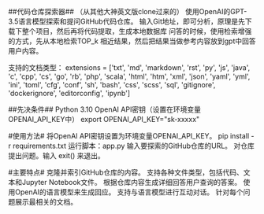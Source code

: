 ##代码仓库探索器## （从其他大神英文版clone过来的）
使用OpenAI的GPT-3.5语言模型探索和提问GitHub代码仓库。
输入Git地址，即可分析，原理是先下载下整个项目，然后再将代码提取，生成本地数据库
问答的时候，使用检索增强的方式，先从本地检索TOP_k 相近结果，然后把结果当做参考内容放到gpt中回答用户内容。

支持的文档类型：
    extensions = ['txt', 'md', 'markdown', 'rst', 'py', 'js', 'java', 'c', 'cpp', 'cs', 'go', 'rb', 'php', 'scala', 'html', 'htm', 'xml', 'json', 'yaml', 'yml', 'ini', 'toml', 'cfg', 'conf', 'sh', 'bash', 'css', 'scss', 'sql', 'gitignore', 'dockerignore', 'editorconfig', 'ipynb']


##先决条件##
Python 3.10
OpenAI API密钥（设置在环境变量OPENAI_API_KEY中）
export OPENAI_API_KEY="sk-xxxxx"

#使用方法#
将OpenAI API密钥设置为环境变量OPENAI_API_KEY。
pip install -r requirements.txt
运行脚本：app.py
输入要探索的GitHub仓库的URL。
对仓库提出问题。输入 exit() 来退出。


#主要特点#
克隆并索引GitHub仓库的内容。
支持各种文件类型，包括代码、文本和Jupyter Notebook文件。
根据仓库内容生成详细回答用户查询的答案。
使用OpenAI的语言模型来生成回应。
支持与语言模型进行互动对话。
针对每个问题展示最相关的文档。
